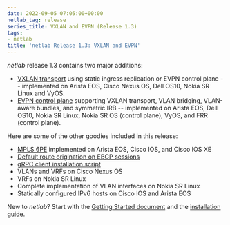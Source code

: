 ```yaml
---
date: 2022-09-05 07:05:00+00:00
netlab_tag: release
series_title: VXLAN and EVPN (Release 1.3)
tags:
- netlab
title: 'netlab Release 1.3: VXLAN and EVPN'
---
```

*netlab* release 1.3 contains two major additions:

* [VXLAN transport](https://netlab.tools/module/vxlan/) using static ingress replication or EVPN control plane -- implemented on Arista EOS, Cisco Nexus OS, Dell OS10, Nokia SR Linux and VyOS.
* [EVPN control plane](https://netlab.tools/module/evpn/) supporting VXLAN transport, VLAN bridging, VLAN-aware bundles, and symmetric IRB -- implemented on Arista EOS, Dell OS10, Nokia SR Linux, Nokia SR OS (control plane), VyOS, and FRR (control plane).

Here are some of the other goodies included in this release:
<!--more-->
* [MPLS 6PE](https://netlab.tools/module/mpls/) implemented on Arista EOS, Cisco IOS, and Cisco IOS XE
* [Default route origination on EBGP sessions](https://netlab.tools/plugins/ebgp.utils/)
* [gRPC client installation script](https://netlab.tools/netlab/install/)
* VLANs and VRFs on Cisco Nexus OS
* VRFs on Nokia SR Linux
* Complete implementation of VLAN interfaces on Nokia SR Linux
* Statically configured IPv6 hosts on Cisco IOS and Arista EOS

New to *netlab*? Start with the [Getting Started document](https://netlab.tools/tutorials/) and the [installation guide](https://netlab.tools/install/).